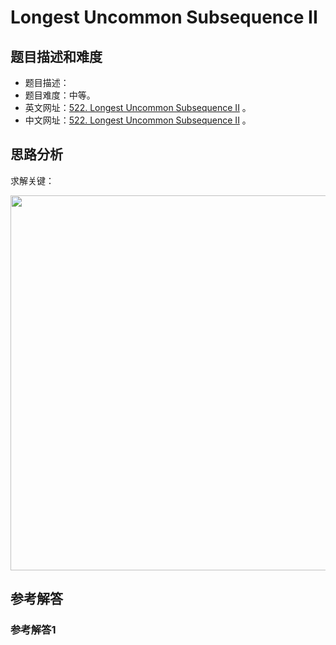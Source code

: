 # Longest Uncommon Subsequence II

## 题目描述和难度
+ 题目描述：
+ 题目难度：中等。
+ 英文网址：[522. Longest Uncommon Subsequence II](https://leetcode.com/problems/longest-uncommon-subsequence-ii/description/)  。
+ 中文网址：[522. Longest Uncommon Subsequence II](https://leetcode-cn.com/problems/longest-uncommon-subsequence-ii/description/)  。
## 思路分析
求解关键：

<img src="https://liweiwei1419.github.io/images/leetcode-solution/" width="600">

## 参考解答
### 参考解答1

```java

```